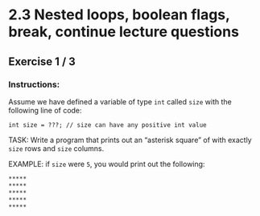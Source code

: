 # 2.3 Nested loops, boolean flags, break, continue lecture questions
## Exercise 1 / 3
### Instructions:
Assume we have defined a variable of type `int` called `size` with the following line of code:

```
int size = ???; // size can have any positive int value
```

TASK: Write a program that prints out an “asterisk square” of with exactly `size` rows and `size` columns.

EXAMPLE: if `size` were `5`, you would print out the following:

```
*****
*****
*****
*****
*****
```
